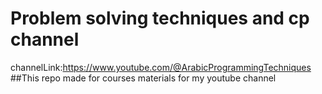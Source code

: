 # Problem solving techniques and cp channel
channelLink:https://www.youtube.com/@ArabicProgrammingTechniques
##This repo made for courses materials  for my youtube channel
